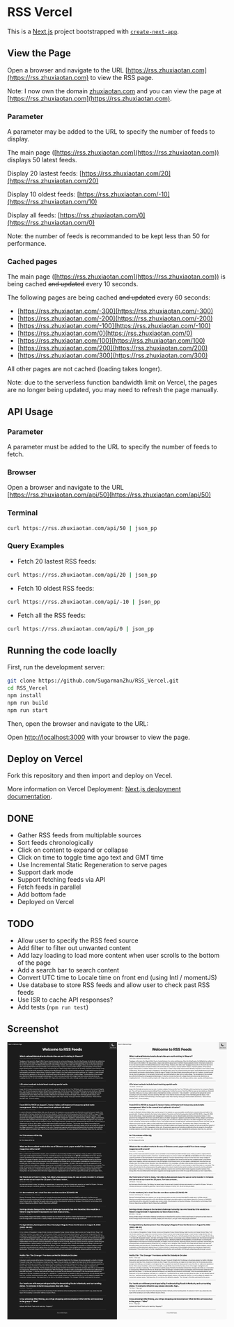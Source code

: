 # RSS Vercel

This is a [Next.js](https://nextjs.org/) project bootstrapped with [`create-next-app`](https://github.com/vercel/next.js/tree/canary/packages/create-next-app).


## View the Page

Open a browser and navigate to the URL [https://rss.zhuxiaotan.com](https://rss.zhuxiaotan.com) to view the RSS page.

Note: I now own the domain [zhuxiaotan.com](https://zhuxiaotan.com) and you can view the page at [https://rss.zhuxiaotan.com](https://rss.zhuxiaotan.com).

### Parameter

A parameter may be added to the URL to specify the number of feeds to display.

The main page ([https://rss.zhuxiaotan.com](https://rss.zhuxiaotan.com)) displays 50 latest feeds.

Display 20 lastest feeds: [https://rss.zhuxiaotan.com/20](https://rss.zhuxiaotan.com/20)

Display 10 oldest feeds: [https://rss.zhuxiaotan.com/-10](https://rss.zhuxiaotan.com/10)

Display all feeds: [https://rss.zhuxiaotan.com/0](https://rss.zhuxiaotan.com/0)

Note: the number of feeds is recommanded to be kept less than 50 for performance.

### Cached pages

The main page ([https://rss.zhuxiaotan.com](https://rss.zhuxiaotan.com)) is being cached ~~and updated~~ every 10 seconds.

The following pages are being cached ~~and updated~~ every 60 seconds:
- [https://rss.zhuxiaotan.com/-300](https://rss.zhuxiaotan.com/-300)
- [https://rss.zhuxiaotan.com/-200](https://rss.zhuxiaotan.com/-200)
- [https://rss.zhuxiaotan.com/-100](https://rss.zhuxiaotan.com/-100)
- [https://rss.zhuxiaotan.com/0](https://rss.zhuxiaotan.com/0)
- [https://rss.zhuxiaotan.com/100](https://rss.zhuxiaotan.com/100)
- [https://rss.zhuxiaotan.com/200](https://rss.zhuxiaotan.com/200)
- [https://rss.zhuxiaotan.com/300](https://rss.zhuxiaotan.com/300)

All other pages are not cached (loading takes longer).

Note: due to the serverless function bandwidth limit on Vercel, the pages are no longer being updated, you may need to refresh the page manually.


## API Usage

### Parameter

A parameter must be added to the URL to specify the number of feeds to fetch.

### Browser

Open a browser and navigate to the URL [https://rss.zhuxiaotan.com/api/50](https://rss.zhuxiaotan.com/api/50)

### Terminal

```bash
curl https://rss.zhuxiaotan.com/api/50 | json_pp
```

### Query Examples

- Fetch 20 lastest RSS feeds: 
```bash
curl https://rss.zhuxiaotan.com/api/20 | json_pp
```

- Fetch 10 oldest RSS feeds:
```bash
curl https://rss.zhuxiaotan.com/api/-10 | json_pp
```

- Fetch all the RSS feeds:
```bash
curl https://rss.zhuxiaotan.com/api/0 | json_pp
```


## Running the code loaclly

First, run the development server:

```bash
git clone https://github.com/SugarmanZhu/RSS_Vercel.git
cd RSS_Vercel
npm install
npm run build
npm run start
```

Then, open the browser and navigate to the URL:

Open [http://localhost:3000](http://localhost:3000) with your browser to view the page.


## Deploy on Vercel

Fork this repository and then import and deploy on Vecel.

More information on Vercel Deployment: [Next.js deployment documentation](https://nextjs.org/docs/deployment).


## DONE

- Gather RSS feeds from multiplable sources
- Sort feeds chronologically
- Click on content to expand or collapse
- Click on time to toggle time ago text and GMT time
- Use Incremental Static Regeneration to serve pages
- Support dark mode
- Support fetching feeds via API
- Fetch feeds in parallel
- Add bottom fade
- Deployed on Vercel


## TODO

- Allow user to specify the RSS feed source
- Add filter to filter out unwanted content
- Add lazy loading to load more content when user scrolls to the bottom of the page
- Add a search bar to search content
- Convert UTC time to Locale time on front end (using Intl / momentJS)
- Use database to store RSS feeds and allow user to check past RSS feeds
- Use ISR to cache API responses?
- Add tests (`npm run test`)


## Screenshot
![RSS Screenshot](https://github.com/SugarmanZhu/RSS_Vercel/blob/main/RSS_screenshot.png)
